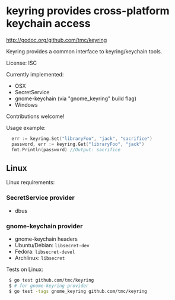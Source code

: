 # keyring provides cross-platform keychain access

http://godoc.org/github.com/tmc/keyring

Keyring provides a common interface to keyring/keychain tools.

License: ISC

Currently implemented:
- OSX
- SecretService
- gnome-keychain (via "gnome_keyring" build flag)
- Windows

Contributions welcome!

Usage example:

```go
  err := keyring.Set("libraryFoo", "jack", "sacrifice")
  password, err := keyring.Get("libraryFoo", "jack")
  fmt.Println(password) //Output: sacrifice
```

## Linux

Linux requirements:

### SecretService provider

- dbus

### gnome-keychain provider

- gnome-keychain headers
- Ubuntu/Debian: `libsecret-dev`
- Fedora: `libsecret-devel`
- Archlinux: `libsecret`

Tests on Linux:
```sh
 $ go test github.com/tmc/keyring
 $ # for gnome-keyring provider
 $ go test -tags gnome_keyring github.com/tmc/keyring
```

